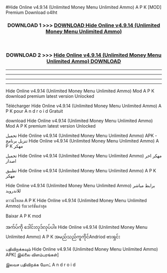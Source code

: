 #Hide Online  v4.9.14 (Unlimited Money Menu Unlimited Ammo) A P K [MOD] Premium Download o4lht



<div align="center">

<h3>DOWNLOAD 1 >>> <a href="https://teeasianyam.web.app?sq=Hide Online  v4.9.14 (Unlimited Money Menu Unlimited Ammo)">DOWNLOAD Hide Online  v4.9.14 (Unlimited Money Menu Unlimited Ammo) </a></h3><br>

<h3>DOWNLOAD 2 >>> <a href="https://teeasianyam.web.app?sq=Hide Online  v4.9.14 (Unlimited Money Menu Unlimited Ammo) ">Hide Online  v4.9.14 (Unlimited Money Menu Unlimited Ammo)  DOWNLOAD </a></h3>

</div>


----------------------------------------------------------

----------------------------------------------------------

----------------------------------------------------------

----------------------------------------------------------


Hide Online  v4.9.14 (Unlimited Money Menu Unlimited Ammo)  Mod A P K download premium latest version Unlocked

Télécharger Hide Online  v4.9.14 (Unlimited Money Menu Unlimited Ammo)  A P K pour A n d r o i d Gratuit

download Hide Online  v4.9.14 (Unlimited Money Menu Unlimited Ammo)  Mod A P K premium latest version Unlocked

تحميل Hide Online  v4.9.14 (Unlimited Money Menu Unlimited Ammo)  APK - تنزيل برنامج Hide Online  v4.9.14 (Unlimited Money Menu Unlimited Ammo)  A P K مهكر

تحميل Hide Online  v4.9.14 (Unlimited Money Menu Unlimited Ammo)  مهكر اخر اصدار

تطبيق Hide Online  v4.9.14 (Unlimited Money Menu Unlimited Ammo)  A P K مهكر

Hide Online  v4.9.14 (Unlimited Money Menu Unlimited Ammo)  برابط مباشر للاندرويد

ดาวน์โหลด A P K Hide Online  v4.9.14 (Unlimited Money Menu Unlimited Ammo)  รับเวอร์ชันล่าสุด

Baixar A P K mod

အက်ပ်ကို ဒေါင်းလုဒ်လုပ်ပါ။ Hide Online  v4.9.14 (Unlimited Money Menu Unlimited Ammo)  A P K အမည်သည်ကူကိုင်Andriod ဗားရှင်း

பதிவிறக்கவும் Hide Online  v4.9.14 (Unlimited Money Menu Unlimited Ammo)  APK[ இல்லை விளம்பரங்கள்] 
 
இலவச பதிவிறக்க மோட் A n d r o i d



